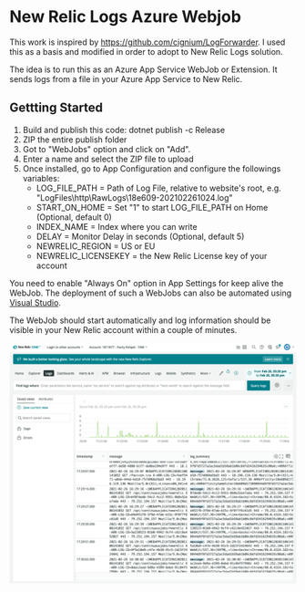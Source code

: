 # New Relic Logs Azure Webjob

This work is inspired by https://github.com/cignium/LogForwarder. I used this as a basis and modified in order to adopt to New Relic Logs solution.

The idea is to run this as an Azure App Service WebJob or Extension. It sends logs from a file in your Azure App Service to New Relic.

## Gettting Started

1. Build and publish this code: dotnet publish -c Release
2. ZIP the entire publish folder
3. Got to "WebJobs" option and click on "Add".
4. Enter a name and select the ZIP file to upload
5. Once installed, go to App Configuration and configure the followings variables:
   - LOG_FILE_PATH = Path of Log File, relative to website's root, e.g. "LogFiles\http\RawLogs\18e609-202102261024.log"
   - START_ON_HOME = Set "1" to start LOG_FILE_PATH on Home (Optional, default 0)
   - INDEX_NAME = Index where you can write
   - DELAY = Monitor Delay in seconds (Optional, default 5)
   - NEWRELIC_REGION = US or EU
   - NEWRELIC_LICENSEKEY = the New Relic License key of your account

You need to enable "Always On" option in App Settings for keep alive the WebJob. The deployment of such a WebJobs can also be automated using [Visual Studio](https://docs.microsoft.com/en-us/azure/app-service/webjobs-dotnet-deploy-vs).

The WebJob should start automatically and log information should be visible in your New Relic account within a couple of minutes.

![New Relic Logs](newrelic-logs.png)
